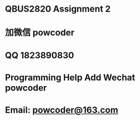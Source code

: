 # QBUS2820 Assignment 2
# 加微信 powcoder

# QQ 1823890830

# Programming Help Add Wechat powcoder

# Email: powcoder@163.com


